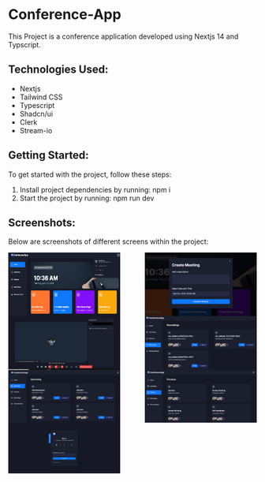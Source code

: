 # Conference-App

This Project is a conference application developed using Nextjs 14 and Typscript.

## Technologies Used:
- Nextjs
- Tailwind CSS
- Typescript
- Shadcn/ui
- Clerk
- Stream-io
 

## Getting Started:
To get started with the project, follow these steps:
1. Install project dependencies by running: npm i
2. Start the project by running: npm run dev

## Screenshots:
Below are screenshots of different screens within the project:

<div style="display:flex; justify-content: space-between; flex-wrap: wrap;">
    <img src="./public/images/home.png" alt="Screenshot 1" width="45%">
    <img src="./public/images/createMeeting.png" alt="Screenshot 2" width="45%">
    <img src="./public/images/conference.png" alt="Screenshot 3" width="45%">
    <img src="./public/images/recordings.png" alt="Screenshot 4" width="45%">
    <img src="./public/images/upcoming.png" alt="Screenshot 5" width="45%">
    <img src="./public/images/previous.png" alt="Screenshot 6" width="45%">
    <img src="./public/images/login.png" alt="Screenshot 7" width="45%">
</div>
